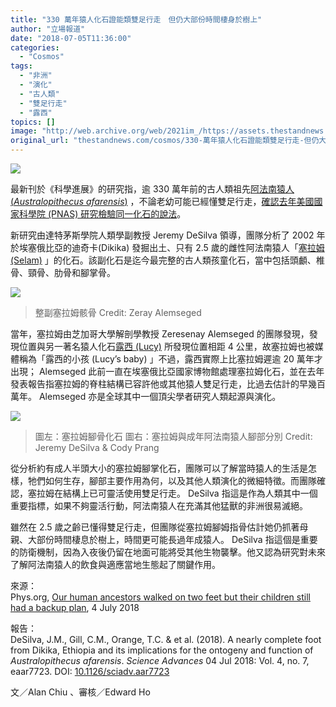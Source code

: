 ```yaml
---
title: "330 萬年猿人化石證能類雙足行走　但仍大部份時間棲身於樹上"
author: "立場報道"
date: "2018-07-05T11:36:00"
categories:
  - "Cosmos"
tags:
  - "非洲"
  - "演化"
  - "古人類"
  - "雙足行走"
  - "露西"
topics: []
image: "http://web.archive.org/web/2021im_/https://assets.thestandnews.com/media/photos/walk-05_k2nrv.png"
original_url: "thestandnews.com/cosmos/330-萬年猿人化石證能類雙足行走-但仍大部份時間棲身於樹上"
---
```

![](http://web.archive.org/web/2021im_/https://assets.thestandnews.com/media/photos/walk-05_k2nrv.png)

最新刊於《科學進展》的研究指，逾 330 萬年前的古人類祖先[阿法南猿人 (_Australopithecus afarensis_)](http://web.archive.org/web/20211229132520/https://zh.wikipedia.org/zh-hk/%E9%98%BF%E6%B3%95%E5%8D%97%E6%96%B9%E5%8F%A4%E7%8C%BF) ，不論老幼可能已經懂雙足行走，[確認去年美國國家科學院 (PNAS) 研究檢驗同一化石的說法](../../cosmos/330-%E8%90%AC%E5%B9%B4%E7%8C%BF%E4%BA%BA%E8%84%8A%E9%AA%A8%E5%8C%96%E7%9F%B3-%E6%88%96%E9%80%8F%E9%9C%B2%E7%8F%BE%E4%BB%A3%E4%BA%BA%E9%A1%9E%E9%9B%99%E8%B6%B3%E8%B5%B7%E6%BA%90/)。

新研究由達特茅斯學院人類學副教授 Jeremy DeSilva 領導，團隊分析了 2002 年於埃塞俄比亞的迪奇卡(Dikika) 發掘出土、只有 2.5 歲的雌性阿法南猿人「[塞拉姆 (Selam)](http://web.archive.org/web/20211229132520/https://zh.wikipedia.org/zh-hk/%E8%B3%BD%E8%93%AE_(DIK-1-1)) 」的化石。該副化石是迄今最完整的古人類孩童化石，當中包括頭顱、椎骨、頸骨、肋骨和腳掌骨。

![](http://web.archive.org/web/2021im_/https://assets.thestandnews.com/media/photos/1-33millionyea_Fo1Le.jpg)
> 整副塞拉姆骸骨 Credit: Zeray Alemseged

當年，塞拉姆由芝加哥大學解剖學教授 Zeresenay Alemseged 的團隊發現，發現位置與另一著名猿人化石[露西 (Lucy)](http://web.archive.org/web/20211229132520/https://zh.wikipedia.org/zh-hk/%E9%9C%B2%E8%A5%BF_(%E5%8D%97%E6%96%B9%E5%8F%A4%E7%8C%BF)) 所發現位置相距 4 公里，故塞拉姆也被媒體稱為「露西的小孩 (Lucy’s baby) 」不過，露西實際上比塞拉姆遲逾 20 萬年才出現； Alemseged 此前一直在埃塞俄比亞國家博物館處理塞拉姆化石，並在去年發表報告指塞拉姆的脊柱結構已容許他或其他猿人雙足行走，比過去估計的早幾百萬年。 Alemseged 亦是全球其中一個頂尖學者研究人類起源與演化。

![](http://web.archive.org/web/2021im_/https://assets.thestandnews.com/media/photos/2-ourhumanance_LfqR3.jpg)
> 圖左：塞拉姆腳骨化石 圖右：塞拉姆與成年阿法南猿人腳部分別 Credit: Jeremy DeSilva & Cody Prang

從分析約有成人半頭大小的塞拉姆腳掌化石，團隊可以了解當時猿人的生活是怎樣，牠們如何生存，腳部主要作用為何，以及其他人類演化的微細特徵。而團隊確認，塞拉姆在結構上已可靈活使用雙足行走。 DeSilva 指這是作為人類其中一個重要指標，如果不夠靈活行動，阿法南猿人在充滿其他猛獸的非洲很易滅絕。

雖然在 2.5 歲之齡已懂得雙足行走，但團隊從塞拉姆腳姆指骨估計她仍抓著母親、大部份時間棲息於樹上，時間更可能長過年成猿人。 DeSilva 指這個是重要的防衛機制，因為入夜後仍留在地面可能將受其他生物襲擊。他又認為研究對未來了解阿法南猿人的飲食與適應當地生態起了關鍵作用。

來源：  
Phys.org, [Our human ancestors walked on two feet but their children still had a backup plan](http://web.archive.org/web/20211229132520/https://phys.org/news/2018-07-human-ancestors-feet-children-backup.html), 4 July 2018

報告：  
DeSilva, J.M., Gill, C.M., Orange, T.C. & et al. (2018). A nearly complete foot from Dikika, Ethiopia and its implications for the ontogeny and function of _Australopithecus afarensis_. _Science Advances_ 04 Jul 2018: Vol. 4, no. 7, eaar7723. DOI: [10.1126/sciadv.aar7723](http://web.archive.org/web/20211229132520/http://advances.sciencemag.org/content/4/7/eaar7723)

文／Alan Chiu 、審核／Edward Ho